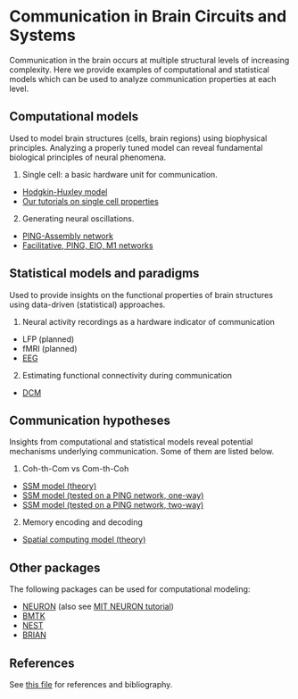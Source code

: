 # Communication in Brain Circuits and Systems

Communication in the brain occurs at multiple structural levels of increasing complexity. 
Here we provide examples of computational and statistical models which can be used to analyze communication properties at each level.

## Computational models

Used to model brain structures (cells, brain regions) using biophysical principles. 
Analyzing a properly tuned model can reveal fundamental biological principles of neural phenomena.

1. Single cell: a basic hardware unit for communication.
  - [Hodgkin-Huxley model](HH/hh_spiker.ipynb)
  - [Our tutorials on single cell properties](https://cyneuro.github.io/cyneuro-resources/training/comp_neuro_tutorials.html#content-training-comp-neuro-tutorials)

2. Generating neural oscillations.
  - [PING-Assembly network](PING-Assembly_BMTK/PING-Assembly_BMTK.ipynb)
  - [Facilitative, PING, EIO, M1 networks](https://github.com/cyneuro/Neural-Modeling-Manual/tree/main/Chapter-6-Full-Network-Models)

## Statistical models and paradigms

Used to provide insights on the functional properties of brain structures using data-driven (statistical) approaches.

1. Neural activity recordings as a hardware indicator of communication
  - LFP (planned)
  - fMRI (planned)
  - [EEG](eeg_emotion_classification.ipynb)

2. Estimating functional connectivity during communication
  - [DCM](DCM/DCM_tutorial.ipynb)

## Communication hypotheses

Insights from computational and statistical models reveal potential mechanisms underlying communication.
Some of them are listed below.

1. Coh-th-Com vs Com-th-Coh
  - [SSM model (theory)](SSM/Vinck2021_SSM_tutorial.ipynb)
  - [SSM model (tested on a PING network, one-way)](SSM/PING-Assembly-BMTK_Vinck/PING-Assembly_BMTK_OneWay.ipynb)
  - [SSM model (tested on a PING network, two-way)](SSM/PING-Assembly-BMTK_Vinck/PING-Assembly_BMTK_TwoWay.ipynb)
2. Memory encoding and decoding
  - [Spatial computing model (theory)](SpatialComputing.ipynb)

## Other packages
The following packages can be used for computational modeling:
- [NEURON](https://www.neuron.yale.edu/neuron/) (also see [MIT NEURON tutorial](https://web.mit.edu/neuron_v7.4/nrntuthtml/index.html))
- [BMTK](https://alleninstitute.github.io/bmtk/)
- [NEST](https://nest-simulator.readthedocs.io/en/stable/)
- [BRIAN](https://briansimulator.org)

## References

See [this file](references.bib) for references and bibliography.
